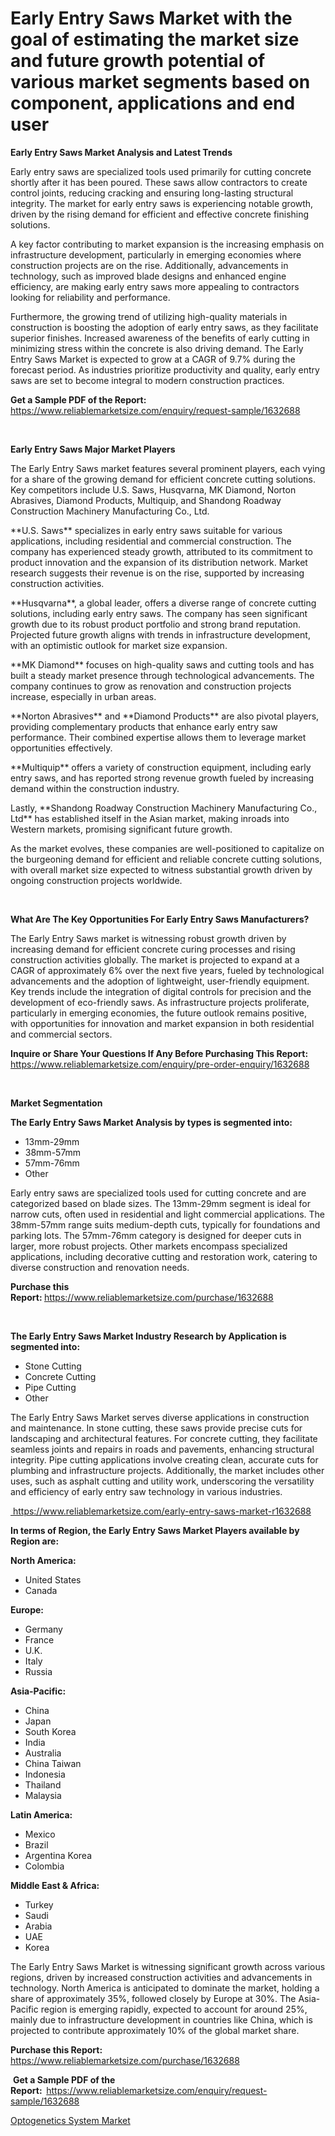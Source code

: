 <p><h1>Early Entry Saws Market with the goal of estimating the market size and future growth potential of various market segments based on component, applications and end user</h1></p><p><strong>Early Entry Saws Market Analysis and Latest Trends</strong></p>
<p><p>Early entry saws are specialized tools used primarily for cutting concrete shortly after it has been poured. These saws allow contractors to create control joints, reducing cracking and ensuring long-lasting structural integrity. The market for early entry saws is experiencing notable growth, driven by the rising demand for efficient and effective concrete finishing solutions.</p><p>A key factor contributing to market expansion is the increasing emphasis on infrastructure development, particularly in emerging economies where construction projects are on the rise. Additionally, advancements in technology, such as improved blade designs and enhanced engine efficiency, are making early entry saws more appealing to contractors looking for reliability and performance.</p><p>Furthermore, the growing trend of utilizing high-quality materials in construction is boosting the adoption of early entry saws, as they facilitate superior finishes. Increased awareness of the benefits of early cutting in minimizing stress within the concrete is also driving demand. The Early Entry Saws Market is expected to grow at a CAGR of 9.7% during the forecast period. As industries prioritize productivity and quality, early entry saws are set to become integral to modern construction practices.</p></p>
<p><strong>Get a Sample PDF of the Report:&nbsp;</strong> <a href="https://www.reliablemarketsize.com/enquiry/request-sample/1632688?utm_campaign=2773&utm_medium=2&utm_source=Github&utm_content=ia&utm_term=10042025&utm_id=early-entry-saws">https://www.reliablemarketsize.com/enquiry/request-sample/1632688</a></p>
<p>&nbsp;</p>
<p><strong>Early Entry Saws Major Market Players</strong></p>
<p><p>The Early Entry Saws market features several prominent players, each vying for a share of the growing demand for efficient concrete cutting solutions. Key competitors include U.S. Saws, Husqvarna, MK Diamond, Norton Abrasives, Diamond Products, Multiquip, and Shandong Roadway Construction Machinery Manufacturing Co., Ltd.</p><p>**U.S. Saws** specializes in early entry saws suitable for various applications, including residential and commercial construction. The company has experienced steady growth, attributed to its commitment to product innovation and the expansion of its distribution network. Market research suggests their revenue is on the rise, supported by increasing construction activities.</p><p>**Husqvarna**, a global leader, offers a diverse range of concrete cutting solutions, including early entry saws. The company has seen significant growth due to its robust product portfolio and strong brand reputation. Projected future growth aligns with trends in infrastructure development, with an optimistic outlook for market size expansion.</p><p>**MK Diamond** focuses on high-quality saws and cutting tools and has built a steady market presence through technological advancements. The company continues to grow as renovation and construction projects increase, especially in urban areas.</p><p>**Norton Abrasives** and **Diamond Products** are also pivotal players, providing complementary products that enhance early entry saw performance. Their combined expertise allows them to leverage market opportunities effectively.</p><p>**Multiquip** offers a variety of construction equipment, including early entry saws, and has reported strong revenue growth fueled by increasing demand within the construction industry.</p><p>Lastly, **Shandong Roadway Construction Machinery Manufacturing Co., Ltd** has established itself in the Asian market, making inroads into Western markets, promising significant future growth.</p><p>As the market evolves, these companies are well-positioned to capitalize on the burgeoning demand for efficient and reliable concrete cutting solutions, with overall market size expected to witness substantial growth driven by ongoing construction projects worldwide.</p></p>
<p>&nbsp;</p>
<p><strong>What Are The Key Opportunities For Early Entry Saws Manufacturers?</strong></p>
<p><p>The Early Entry Saws market is witnessing robust growth driven by increasing demand for efficient concrete curing processes and rising construction activities globally. The market is projected to expand at a CAGR of approximately 6% over the next five years, fueled by technological advancements and the adoption of lightweight, user-friendly equipment. Key trends include the integration of digital controls for precision and the development of eco-friendly saws. As infrastructure projects proliferate, particularly in emerging economies, the future outlook remains positive, with opportunities for innovation and market expansion in both residential and commercial sectors.</p></p>
<p><strong>Inquire or Share Your Questions If Any Before Purchasing This Report:</strong> <a href="https://www.reliablemarketsize.com/enquiry/pre-order-enquiry/1632688?utm_campaign=2773&utm_medium=2&utm_source=Github&utm_content=ia&utm_term=10042025&utm_id=early-entry-saws">https://www.reliablemarketsize.com/enquiry/pre-order-enquiry/1632688</a></p>
<p>&nbsp;</p>
<p><strong>Market Segmentation</strong></p>
<p><strong>The Early Entry Saws Market Analysis by types is segmented into:</strong></p>
<p><ul><li>13mm-29mm</li><li>38mm-57mm</li><li>57mm-76mm</li><li>Other</li></ul></p>
<p><p>Early entry saws are specialized tools used for cutting concrete and are categorized based on blade sizes. The 13mm-29mm segment is ideal for narrow cuts, often used in residential and light commercial applications. The 38mm-57mm range suits medium-depth cuts, typically for foundations and parking lots. The 57mm-76mm category is designed for deeper cuts in larger, more robust projects. Other markets encompass specialized applications, including decorative cutting and restoration work, catering to diverse construction and renovation needs.</p></p>
<p><strong>Purchase this Report:&nbsp;</strong><a href="https://www.reliablemarketsize.com/purchase/1632688?utm_campaign=2773&utm_medium=2&utm_source=Github&utm_content=ia&utm_term=10042025&utm_id=early-entry-saws">https://www.reliablemarketsize.com/purchase/1632688</a></p>
<p>&nbsp;</p>
<p><strong>The Early Entry Saws Market Industry Research by Application is segmented into:</strong></p>
<p><ul><li>Stone Cutting</li><li>Concrete Cutting</li><li>Pipe Cutting</li><li>Other</li></ul></p>
<p><p>The Early Entry Saws Market serves diverse applications in construction and maintenance. In stone cutting, these saws provide precise cuts for landscaping and architectural features. For concrete cutting, they facilitate seamless joints and repairs in roads and pavements, enhancing structural integrity. Pipe cutting applications involve creating clean, accurate cuts for plumbing and infrastructure projects. Additionally, the market includes other uses, such as asphalt cutting and utility work, underscoring the versatility and efficiency of early entry saw technology in various industries.</p></p>
<p><a href="https://www.reliablemarketsize.com/early-entry-saws-market-r1632688?utm_campaign=2773&utm_medium=2&utm_source=Github&utm_content=ia&utm_term=10042025&utm_id=early-entry-saws">&nbsp;https://www.reliablemarketsize.com/early-entry-saws-market-r1632688</a></p>
<p><strong>In terms of Region, the Early Entry Saws Market Players available by Region are:</strong></p>
<p>
    <p> <strong> North America: </strong>
        <ul>
            <li>United States</li>
            <li>Canada</li>
        </ul>
        </p> 
    <p> <strong> Europe: </strong>
        <ul>
            <li>Germany</li>
            <li>France</li>
            <li>U.K.</li>
            <li>Italy</li>
            <li>Russia</li>
        </ul>
        </p> 
    <p> <strong> Asia-Pacific: </strong>
        <ul>
            <li>China</li>
            <li>Japan</li>
            <li>South Korea</li>
            <li>India</li>
            <li>Australia</li>
            <li>China Taiwan</li>
            <li>Indonesia</li>
            <li>Thailand</li>
            <li>Malaysia</li>
        </ul>
        </p> 
    <p> <strong> Latin America: </strong>
        <ul>
            <li>Mexico</li>
            <li>Brazil</li>
            <li>Argentina Korea</li>
            <li>Colombia</li>
        </ul>
        </p> 
    <p> <strong> Middle East & Africa: </strong>
        <ul>
            <li>Turkey</li>
            <li>Saudi</li>
            <li>Arabia</li>
            <li>UAE</li>
            <li>Korea</li>
        </ul>
    </p>
    </p>
<p><p>The Early Entry Saws Market is witnessing significant growth across various regions, driven by increased construction activities and advancements in technology. North America is anticipated to dominate the market, holding a share of approximately 35%, followed closely by Europe at 30%. The Asia-Pacific region is emerging rapidly, expected to account for around 25%, mainly due to infrastructure development in countries like China, which is projected to contribute approximately 10% of the global market share.</p></p>
<p><strong>Purchase this Report: </strong><a href="https://www.reliablemarketsize.com/purchase/1632688?utm_campaign=2773&utm_medium=2&utm_source=Github&utm_content=ia&utm_term=10042025&utm_id=early-entry-saws">https://www.reliablemarketsize.com/purchase/1632688</a></p>
<p>&nbsp;<strong>Get a Sample PDF of the Report:&nbsp;&nbsp;</strong><a href="https://www.reliablemarketsize.com/enquiry/request-sample/1632688?utm_campaign=2773&utm_medium=2&utm_source=Github&utm_content=ia&utm_term=10042025&utm_id=early-entry-saws">https://www.reliablemarketsize.com/enquiry/request-sample/1632688</a></p>
<p><strong></strong></p>
<p><p><a href="https://github.com/naanaafranxu/Market-Research-Report-List-1/blob/main/optogenetics-system-market.md?utm_campaign=2773&utm_medium=2&utm_source=Github&utm_content=ia&utm_term=10042025&utm_id=early-entry-saws">Optogenetics System Market</a></p></p>